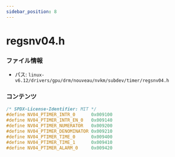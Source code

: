 ```yaml
---
sidebar_position: 8
---
```

# regsnv04.h

### ファイル情報

- パス: `linux-v6.12/drivers/gpu/drm/nouveau/nvkm/subdev/timer/regsnv04.h`

### コンテンツ

```h
/* SPDX-License-Identifier: MIT */
#define NV04_PTIMER_INTR_0      0x009100
#define NV04_PTIMER_INTR_EN_0   0x009140
#define NV04_PTIMER_NUMERATOR   0x009200
#define NV04_PTIMER_DENOMINATOR 0x009210
#define NV04_PTIMER_TIME_0      0x009400
#define NV04_PTIMER_TIME_1      0x009410
#define NV04_PTIMER_ALARM_0     0x009420

```
